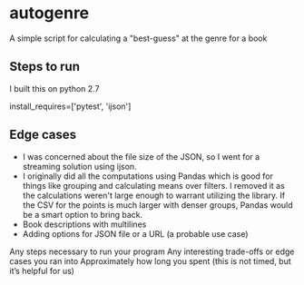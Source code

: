 # autogenre

A simple script for calculating a "best-guess" at the genre for a book

## Steps to run

I built this on python 2.7

install_requires=['pytest', 'ijson']


## Edge cases
- I was concerned about the file size of the JSON, so I went for a streaming 
solution using ijson.
- I originally did all the computations using Pandas which is good for things
like grouping and calculating means over filters. I removed it as the calculations 
weren't large enough to warrant utilizing the library. If the CSV for the points
is much larger with denser groups, Pandas would be a smart option to bring back.
- Book descriptions with multilines
- Adding options for JSON file or a URL (a probable use case)

Any steps necessary to run your program
Any interesting trade-offs or edge cases you ran into
Approximately how long you spent (this is not timed, but it’s helpful for us)
